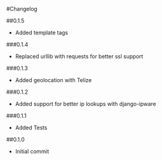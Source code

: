#Changelog

##0.1.5
- Added template tags

###0.1.4
- Replaced urllib with requests for better ssl support

###0.1.3
 - Added geolocation with Telize

###0.1.2
 - Added support for better ip lookups with django-ipware

###0.1.1
 - Added Tests
 
##0.1.0
 - Initial commit